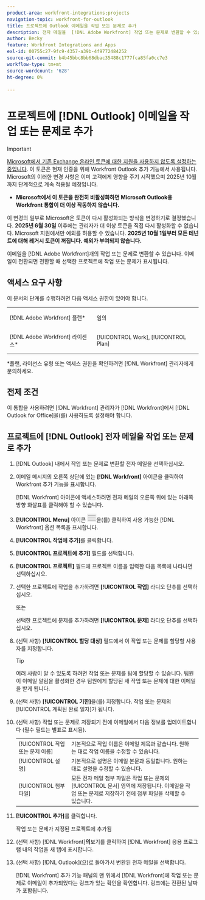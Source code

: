 ```yaml
---
product-area: workfront-integrations;projects
navigation-topic: workfront-for-outlook
title: 프로젝트에 Outlook 이메일을 작업 또는 문제로 추가
description: 전자 메일을  [!DNL Adobe Workfront] 작업 또는 문제로 변환할 수 있습니다. 이메일이 전환되면 전환할 때 선택한 프로젝트에 작업 또는 문제가 표시됩니다.
author: Becky
feature: Workfront Integrations and Apps
exl-id: 00755c27-9fc9-4357-a39b-4f9772484252
source-git-commit: b4b45bbc8bb68dbac35488c1777fca85fa0cc7e3
workflow-type: tm+mt
source-wordcount: '628'
ht-degree: 0%

---
```


# 프로젝트에 [!DNL Outlook] 이메일을 작업 또는 문제로 추가

>[!IMPORTANT]
>
>[Microsoft에서 기존 Exchange 온라인 토큰에 대한 지원을 사용하지 않도록 설정하는 중입니다](https://learn.microsoft.com/en-us/office/dev/add-ins/outlook/faq-nested-app-auth-outlook-legacy-tokens). 이 토큰은 현재 인증을 위해 Workfront Outlook 추가 기능에서 사용됩니다. Microsoft의 이러한 변경 사항은 이미 고객에게 영향을 주기 시작했으며 2025년 10월까지 단계적으로 계속 적용될 예정입니다.
>
>* **Microsoft에서 이 토큰을 완전히 비활성화하면 Microsoft Outlook용 Workfront 통합이 더 이상 작동하지 않습니다.**
>
>이 변경의 일부로 Microsoft은 토큰이 다시 활성화되는 방식을 변경하기로 결정했습니다. **2025년 6월 30일** 이후에는 관리자가 더 이상 토큰을 직접 다시 활성화할 수 없습니다. Microsoft 지원에서만 예외를 허용할 수 있습니다. **2025년 10월 1일부터 모든 테넌트에 대해 레거시 토큰이 꺼집니다. 예외가 부여되지 않습니다.**


이메일을 [!DNL Adobe Workfront]개의 작업 또는 문제로 변환할 수 있습니다. 이메일이 전환되면 전환할 때 선택한 프로젝트에 작업 또는 문제가 표시됩니다.

## 액세스 요구 사항

이 문서의 단계를 수행하려면 다음 액세스 권한이 있어야 합니다.

<table style="table-layout:auto"> 
 <col> 
 <col> 
 <tbody> 
  <tr> 
   <td role="rowheader">[!DNL Adobe Workfront] 플랜*</td> 
   <td> <p>임의</p> </td> 
  </tr> 
  <tr> 
   <td role="rowheader">[!DNL Adobe Workfront] 라이센스*</td> 
   <td> <p>[!UICONTROL Work], [!UICONTROL Plan]</p> </td> 
  </tr> 
 </tbody> 
</table>

&#42;플랜, 라이선스 유형 또는 액세스 권한을 확인하려면 [!DNL Workfront] 관리자에게 문의하세요.

## 전제 조건

이 통합을 사용하려면 [!DNL Workfront] 관리자가 [!DNL Workfront]에서 [!DNL Outlook for Office]을(를) 사용하도록 설정해야 합니다.

## 프로젝트에 [!DNL Outlook] 전자 메일을 작업 또는 문제로 추가

1. [!DNL Outlook] 내에서 작업 또는 문제로 변환할 전자 메일을 선택하십시오.
1. 이메일 메시지의 오른쪽 상단에 있는 **[!DNL Workfront]** 아이콘을 클릭하여 Workfront 추가 기능을 표시합니다.

   [!DNL Workfront] 아이콘에 액세스하려면 전자 메일의 오른쪽 위에 있는 아래쪽 방향 화살표를 클릭해야 할 수 있습니다.

1. **[!UICONTROL Menu]** 아이콘 ![o365_addin_menu_icon.png](assets/o365-addin-menu2-icon.png)을(를) 클릭하여 사용 가능한 [!DNL Workfront] 옵션 목록을 표시합니다.



1. **[!UICONTROL 작업에 추가]**&#x200B;를 클릭합니다.

1. **[!UICONTROL 프로젝트에 추가]** 필드를 선택합니다.
1. **[!UICONTROL 프로젝트]** 필드에 프로젝트 이름을 입력한 다음 목록에 나타나면 선택하십시오.
1. 선택한 프로젝트에 작업을 추가하려면 **[!UICONTROL 작업]** 라디오 단추를 선택하십시오.

   또는

   선택한 프로젝트에 문제를 추가하려면 **[!UICONTROL 문제]** 라디오 단추를 선택하십시오.

1. (선택 사항) **[!UICONTROL 할당 대상]** 필드에서 이 작업 또는 문제를 할당할 사용자를 지정합니다.

   >[!TIP]
   >
   >여러 사람이 알 수 있도록 하려면 작업 또는 문제를 팀에 할당할 수 있습니다. 팀원이 이메일 알림을 활성화한 경우 팀원에게 할당된 새 작업 또는 문제에 대한 이메일을 받게 됩니다.


1. (선택 사항) **[!UICONTROL 기한]**&#x200B;을(를) 지정합니다. 작업 또는 문제의 [!UICONTROL 계획된 완료 일자]가 됩니다.
1. (선택 사항) 작업 또는 문제로 저장되기 전에 이메일에서 다음 정보를 업데이트합니다 (필수 필드는 별표로 표시됨).

   <table style="table-layout:auto">
      <tr>
        <td>[!UICONTROL 작업 또는 문제 이름]</td>
        <td>기본적으로 작업 이름은 이메일 제목과 같습니다. 원하는 대로 작업 이름을 수정할 수 있습니다.</td>
        <td></td>
      </tr>
      <tr>
        <td>[!UICONTROL 설명]</td>
        <td>기본적으로 설명은 이메일 본문과 동일합니다. 원하는 대로 설명을 수정할 수 있습니다.</td>
      </tr>
      <tr>
        <td>[!UICONTROL 첨부 파일]</td>
        <td>모든 전자 메일 첨부 파일은 작업 또는 문제의 [!UICONTROL 문서] 영역에 저장됩니다. 이메일을 작업 또는 문제로 저장하기 전에 첨부 파일을 삭제할 수 있습니다.</td>
      </tr>
   </table>

1. **[!UICONTROL 추가]**&#x200B;를 클릭합니다.

   작업 또는 문제가 지정된 프로젝트에 추가됨

1. (선택 사항) [!DNL Workfront]&#x200B;**의**&#x200B;보기를 클릭하여 [!DNL Workfront] 응용 프로그램 내의 작업을 새 탭에 표시합니다.

1. (선택 사항) [!DNL Outlook]&#x200B;(으)로 돌아가서 변환된 전자 메일을 선택합니다.

   [!DNL Workfront] 추가 기능 패널의 맨 위에서 [!DNL Workfront]에 작업 또는 문제로 이메일이 추가되었다는 링크가 있는 확인을 확인합니다. 링크에는 전환된 날짜가 포함됩니다.



